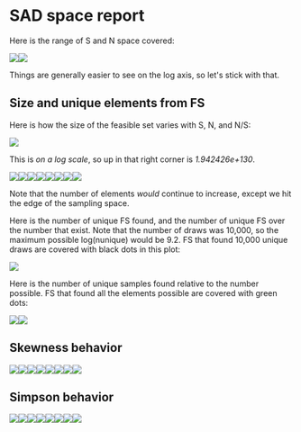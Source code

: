 SAD space report
================

Here is the range of S and N space covered:

![](report_files/figure-markdown_github/plot%20sn%20space-1.png)![](report_files/figure-markdown_github/plot%20sn%20space-2.png)

Things are generally easier to see on the log axis, so let's stick with that.

Size and unique elements from FS
--------------------------------

Here is how the size of the feasible set varies with S, N, and N/S:

![](report_files/figure-markdown_github/plot%20size%20of%20fs%201-1.png)

This is *on a log scale*, so up in that right corner is *1.942426e+130*.

![](report_files/figure-markdown_github/plot%20size%20of%20fs%202-1.png)![](report_files/figure-markdown_github/plot%20size%20of%20fs%202-2.png)![](report_files/figure-markdown_github/plot%20size%20of%20fs%202-3.png)![](report_files/figure-markdown_github/plot%20size%20of%20fs%202-4.png)![](report_files/figure-markdown_github/plot%20size%20of%20fs%202-5.png)![](report_files/figure-markdown_github/plot%20size%20of%20fs%202-6.png)![](report_files/figure-markdown_github/plot%20size%20of%20fs%202-7.png)![](report_files/figure-markdown_github/plot%20size%20of%20fs%202-8.png)

Note that the number of elements *would* continue to increase, except we hit the edge of the sampling space.

Here is the number of unique FS found, and the number of unique FS over the number that exist. Note that the number of draws was 10,000, so the maximum possible log(nunique) would be 9.2. FS that found 10,000 unique draws are covered with black dots in this plot:

![](report_files/figure-markdown_github/nunique%201-1.png)

Here is the number of unique samples found relative to the number possible. FS that found all the elements possible are covered with green dots:

![](report_files/figure-markdown_github/nunique%202-1.png)![](report_files/figure-markdown_github/nunique%202-2.png)

Skewness behavior
-----------------

<!-- ```{r summary df} -->
<!-- di_summary_df <- di_df %>% -->
<!--   group_by(s0, n0, nparts, nunique) %>% -->
<!--   summarize(mean_skew = mean(skew, na.rm = T), -->
<!--             sd_skew = sd(skew, na.rm = T), -->
<!--             range_skew = max(skew, na.rm = T) - min(skew, na.rm = T), -->
<!--             median_skew = median(skew, na.rm = T), -->
<!--             median_simpson = median(simpson, na.rm = T), -->
<!--             mean_simpson = mean(simpson, na.rm = T), -->
<!--             sd_simpson = sd(simpson, na.rm = T), -->
<!--             range_simpson = max(simpson, na.rm = T) - min(simpson, na.rm = T)) %>% -->
<!--   ungroup() %>% -->
<!--   mutate(log_nunique = log(nunique), -->
<!--          log_nparts = log(as.numeric(nparts))) -->
<!-- ``` -->
![](report_files/figure-markdown_github/skewness-1.png)![](report_files/figure-markdown_github/skewness-2.png)![](report_files/figure-markdown_github/skewness-3.png)![](report_files/figure-markdown_github/skewness-4.png)![](report_files/figure-markdown_github/skewness-5.png)![](report_files/figure-markdown_github/skewness-6.png)![](report_files/figure-markdown_github/skewness-7.png)![](report_files/figure-markdown_github/skewness-8.png)

Simpson behavior
----------------

![](report_files/figure-markdown_github/simpson-1.png)![](report_files/figure-markdown_github/simpson-2.png)![](report_files/figure-markdown_github/simpson-3.png)![](report_files/figure-markdown_github/simpson-4.png)![](report_files/figure-markdown_github/simpson-5.png)![](report_files/figure-markdown_github/simpson-6.png)![](report_files/figure-markdown_github/simpson-7.png)![](report_files/figure-markdown_github/simpson-8.png)
